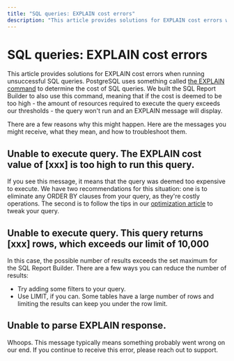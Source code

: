 ```yaml
---
title: "SQL queries: EXPLAIN cost errors"
description: "This article provides solutions for EXPLAIN cost errors when running unsuccessful SQL queries. PostgreSQL uses something called [the EXPLAIN command](https://www.postgresql.org/docs/9.5/static/using-explain.html) to determine the cost of SQL queries. We built the SQL Report Builder to also use this command, meaning that if the cost is deemed to be too high - the amount of resources required to execute the query exceeds our thresholds - the query won't run and an EXPLAIN message will display."
---
```


# SQL queries: EXPLAIN cost errors

This article provides solutions for EXPLAIN cost errors when running unsuccessful SQL queries. PostgreSQL uses something called [the EXPLAIN command](https://www.postgresql.org/docs/9.5/static/using-explain.html) to determine the cost of SQL queries. We built the SQL Report Builder to also use this command, meaning that if the cost is deemed to be too high - the amount of resources required to execute the query exceeds our thresholds - the query won't run and an EXPLAIN message will display.

There are a few reasons why this might happen. Here are the messages you might receive, what they mean, and how to troubleshoot them.

## Unable to execute query. The EXPLAIN cost value of \[xxx\] is too high to run this query.

If you see this message, it means that the query was deemed too expensive to execute. We have two recommendations for this situation: one is to eliminate any ORDER BY clauses from your query, as they're costly operations. The second is to follow the tips in our [optimization article](https://support.magento.com/hc/en-us/articles/360016505412-Optimizing-your-SQL-queries) to tweak your query.

## Unable to execute query. This query returns \[xxx\] rows, which exceeds our limit of 10,000

In this case, the possible number of results exceeds the set maximum for the SQL Report Builder. There are a few ways you can reduce the number of results:

* Try adding some filters to your query.
* Use LIMIT, if you can. Some tables have a large number of rows and limiting the results can keep you under the row limit.

## Unable to parse EXPLAIN response.

Whoops. This message typically means something probably went wrong on our end. If you continue to receive this error, please reach out to support. 

